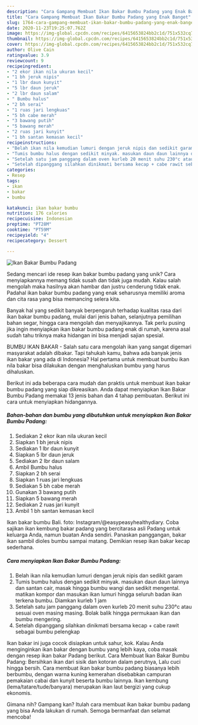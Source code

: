 ```yaml
---
description: "Cara Gampang Membuat Ikan Bakar Bumbu Padang yang Enak Banget"
title: "Cara Gampang Membuat Ikan Bakar Bumbu Padang yang Enak Banget"
slug: 1764-cara-gampang-membuat-ikan-bakar-bumbu-padang-yang-enak-banget
date: 2020-11-23T19:25:07.762Z
image: https://img-global.cpcdn.com/recipes/6415653824bb2c1d/751x532cq70/ikan-bakar-bumbu-padang-foto-resep-utama.jpg
thumbnail: https://img-global.cpcdn.com/recipes/6415653824bb2c1d/751x532cq70/ikan-bakar-bumbu-padang-foto-resep-utama.jpg
cover: https://img-global.cpcdn.com/recipes/6415653824bb2c1d/751x532cq70/ikan-bakar-bumbu-padang-foto-resep-utama.jpg
author: Olive Cain
ratingvalue: 3.9
reviewcount: 9
recipeingredient:
- "2 ekor ikan nila ukuran kecil"
- "1 bh jeruk nipis"
- "1 lbr daun kunyit"
- "5 lbr daun jeruk"
- "2 lbr daun salam"
- " Bumbu halus"
- "2 bh serai"
- "1 ruas jari lengkuas"
- "5 bh cabe merah"
- "3 bawang putih"
- "5 bawang merah"
- "2 ruas jari kunyit"
- "1 bh santan kemasan kecil"
recipeinstructions:
- "Belah ikan nila kemudian lumuri dengan jeruk nipis dan sedikit garam"
- "Tumis bumbu halus dengan sedikit minyak. masukan daun daun lainnya dan santan cair, masak hingga bumbu wangi dan sedikit mengental. matikan kompor dan masukan ikan lumuri hingga seluruh badan ikan terkena bumbu. Diamkan kurleb 1 jam"
- "Setelah satu jam panggang dalam oven kurleb 20 menit suhu 230°c atau sesuai oven masing masing. Bolak balik hingga permukaan ikan dan bumbu mengering."
- "Setelah dipanggang silahkan dinikmati bersama kecap + cabe rawit sebagai bumbu pelengkap"
categories:
- Resep
tags:
- ikan
- bakar
- bumbu

katakunci: ikan bakar bumbu 
nutrition: 176 calories
recipecuisine: Indonesian
preptime: "PT28M"
cooktime: "PT59M"
recipeyield: "4"
recipecategory: Dessert

---
```



![Ikan Bakar Bumbu Padang](https://img-global.cpcdn.com/recipes/6415653824bb2c1d/751x532cq70/ikan-bakar-bumbu-padang-foto-resep-utama.jpg)

Sedang mencari ide resep ikan bakar bumbu padang yang unik? Cara menyiapkannya memang tidak susah dan tidak juga mudah. Kalau salah mengolah maka hasilnya akan hambar dan justru cenderung tidak enak. Padahal ikan bakar bumbu padang yang enak seharusnya memiliki aroma dan cita rasa yang bisa memancing selera kita.

Banyak hal yang sedikit banyak berpengaruh terhadap kualitas rasa dari ikan bakar bumbu padang, mulai dari jenis bahan, selanjutnya pemilihan bahan segar, hingga cara mengolah dan menyajikannya. Tak perlu pusing jika ingin menyiapkan ikan bakar bumbu padang enak di rumah, karena asal sudah tahu triknya maka hidangan ini bisa menjadi sajian spesial.

BUMBU IKAN BAKAR - Salah satu cara mengolah ikan yang sangat digemari masyarakat adalah dibakar. Tapi tahukah kamu, bahwa ada banyak jenis ikan bakar yang ada di Indonesia? Hal pertama untuk membuat bumbu ikan nila bakar bisa dilakukan dengan menghaluskan bumbu yang harus dihaluskan.


Berikut ini ada beberapa cara mudah dan praktis untuk membuat ikan bakar bumbu padang yang siap dikreasikan. Anda dapat menyiapkan Ikan Bakar Bumbu Padang memakai 13 jenis bahan dan 4 tahap pembuatan. Berikut ini cara untuk menyiapkan hidangannya.

<!--inarticleads1-->

##### Bahan-bahan dan bumbu yang dibutuhkan untuk menyiapkan Ikan Bakar Bumbu Padang:

1. Sediakan 2 ekor ikan nila ukuran kecil
1. Siapkan 1 bh jeruk nipis
1. Sediakan 1 lbr daun kunyit
1. Siapkan 5 lbr daun jeruk
1. Sediakan 2 lbr daun salam
1. Ambil  Bumbu halus
1. Siapkan 2 bh serai
1. Siapkan 1 ruas jari lengkuas
1. Sediakan 5 bh cabe merah
1. Gunakan 3 bawang putih
1. Siapkan 5 bawang merah
1. Sediakan 2 ruas jari kunyit
1. Ambil 1 bh santan kemasan kecil


Ikan bakar bumbu Bali. foto: Instagram/@easypeasyhealthydiary. Coba sajikan ikan kembung bakar padang yang bercitarasa asli Padang untuk keluarga Anda, namun buatan Anda sendiri. Panaskan panggangan, bakar ikan sambil dioles bumbu sampai matang. Demikian resep ikan bakar kecap sederhana. 

<!--inarticleads2-->

##### Cara menyiapkan Ikan Bakar Bumbu Padang:

1. Belah ikan nila kemudian lumuri dengan jeruk nipis dan sedikit garam
1. Tumis bumbu halus dengan sedikit minyak. masukan daun daun lainnya dan santan cair, masak hingga bumbu wangi dan sedikit mengental. matikan kompor dan masukan ikan lumuri hingga seluruh badan ikan terkena bumbu. Diamkan kurleb 1 jam
1. Setelah satu jam panggang dalam oven kurleb 20 menit suhu 230°c atau sesuai oven masing masing. Bolak balik hingga permukaan ikan dan bumbu mengering.
1. Setelah dipanggang silahkan dinikmati bersama kecap + cabe rawit sebagai bumbu pelengkap


Ikan bakar ini juga cocok disiapkan untuk sahur, kok. Kalau Anda menginginkan ikan bakar dengan bumbu yang lebih kaya, coba masak dengan resep ikan bakar Padang berikut. Cara Membuat Ikan Bakar Bumbu Padang: Bersihkan ikan dari sisik dan kotoran dalam perutnya, Lalu cuci hingga bersih. Cara membuat ikan bakar bumbu padang biasanya lebih berbumbu, dengan warna kuning kemerahan disebabkan campuran pemakaian cabai dan kunyit beserta bumbu lainnya. Ikan kembung (lema/tatare/tude/banyara) merupakan ikan laut bergizi yang cukup ekonomis. 

Gimana nih? Gampang kan? Itulah cara membuat ikan bakar bumbu padang yang bisa Anda lakukan di rumah. Semoga bermanfaat dan selamat mencoba!
